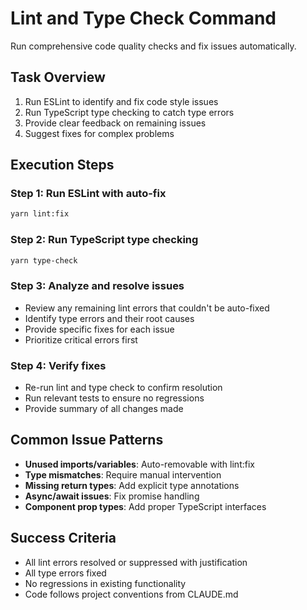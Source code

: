 # Lint and Type Check Command

Run comprehensive code quality checks and fix issues automatically.

## Task Overview
1. Run ESLint to identify and fix code style issues
2. Run TypeScript type checking to catch type errors
3. Provide clear feedback on remaining issues
4. Suggest fixes for complex problems

## Execution Steps

### Step 1: Run ESLint with auto-fix
```bash
yarn lint:fix
```

### Step 2: Run TypeScript type checking
```bash
yarn type-check
```

### Step 3: Analyze and resolve issues
- Review any remaining lint errors that couldn't be auto-fixed
- Identify type errors and their root causes
- Provide specific fixes for each issue
- Prioritize critical errors first

### Step 4: Verify fixes
- Re-run lint and type check to confirm resolution
- Run relevant tests to ensure no regressions
- Provide summary of all changes made

## Common Issue Patterns
- **Unused imports/variables**: Auto-removable with lint:fix
- **Type mismatches**: Require manual intervention
- **Missing return types**: Add explicit type annotations
- **Async/await issues**: Fix promise handling
- **Component prop types**: Add proper TypeScript interfaces

## Success Criteria
- All lint errors resolved or suppressed with justification
- All type errors fixed
- No regressions in existing functionality
- Code follows project conventions from CLAUDE.md